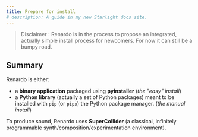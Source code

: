 ```yaml
---
title: Prepare for install
# description: A guide in my new Starlight docs site.
---
```



 > Disclaimer : Renardo is in the process to propose an integrated, actually simple install process for newcomers. For now it can still be a bumpy road.

## Summary

Renardo is either:
- a **binary application** packaged using **pyinstaller** (_the "easy" install_)
- a **Python library** (actually a set of Python packages) meant to be installed with `pip` (or `pipx`) the Python package manager. (_the manual install_)

To produce sound, Renardo uses **SuperCollider** (a classical, infinitely programmable synth/composition/experimentation environment).